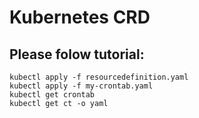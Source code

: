 # Kubernetes CRD

## Please folow tutorial:

```
kubectl apply -f resourcedefinition.yaml
kubectl apply -f my-crontab.yaml
kubectl get crontab
kubectl get ct -o yaml

```